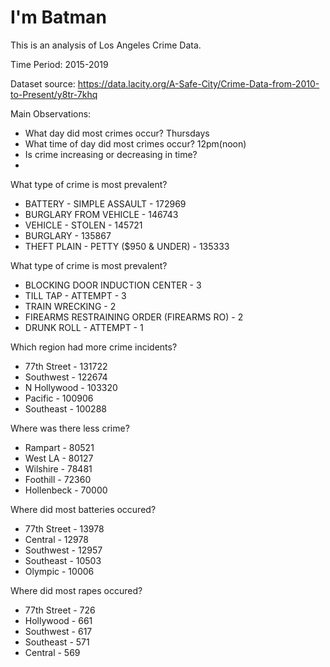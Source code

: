 # I'm Batman
This is an analysis of Los Angeles Crime Data.

Time Period: 2015-2019

Dataset source: https://data.lacity.org/A-Safe-City/Crime-Data-from-2010-to-Present/y8tr-7khq

Main Observations:
- What day did most crimes occur? Thursdays
- What time of day did most crimes occur? 12pm(noon)
- Is crime increasing or decreasing in time?
- 

What type of crime is most prevalent?
- BATTERY - SIMPLE ASSAULT              - 172969
- BURGLARY FROM VEHICLE                 - 146743
- VEHICLE - STOLEN                      - 145721
- BURGLARY                              - 135867
- THEFT PLAIN - PETTY ($950 & UNDER)    - 135333

What type of crime is most prevalent?
- BLOCKING DOOR INDUCTION CENTER              - 3
- TILL TAP - ATTEMPT                          - 3
- TRAIN WRECKING                              - 2
- FIREARMS RESTRAINING ORDER (FIREARMS RO)    - 2
- DRUNK ROLL - ATTEMPT                        - 1

Which region had more crime incidents?
- 77th Street   - 131722
- Southwest     - 122674
- N Hollywood   - 103320
- Pacific       - 100906
- Southeast     - 100288

Where was there less crime?
- Rampart      - 80521
- West LA      - 80127
- Wilshire     - 78481
- Foothill     - 72360
- Hollenbeck   - 70000

Where did most batteries occured?
- 77th Street    - 13978
- Central        - 12978
- Southwest      - 12957
- Southeast      - 10503
- Olympic        - 10006

Where did most rapes occured?
- 77th Street    - 726
- Hollywood      - 661
- Southwest      - 617
- Southeast      - 571
- Central        - 569

